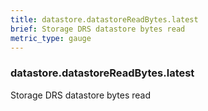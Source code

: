 ```yaml
---
title: datastore.datastoreReadBytes.latest
brief: Storage DRS datastore bytes read
metric_type: gauge
---
```

### datastore.datastoreReadBytes.latest

Storage DRS datastore bytes read